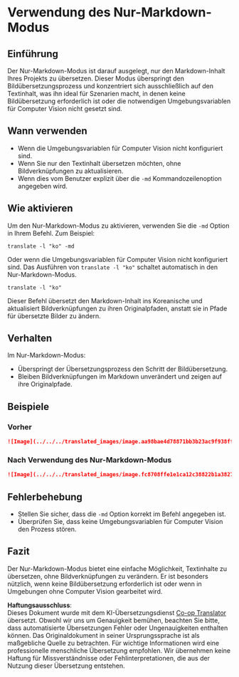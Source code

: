 <!--
CO_OP_TRANSLATOR_METADATA:
{
  "original_hash": "9b1b247a8d0f1736459e0e9ede0d9c92",
  "translation_date": "2025-06-12T11:36:01+00:00",
  "source_file": "getting_started/markdown-only-mode.md",
  "language_code": "de"
}
-->
# Verwendung des Nur-Markdown-Modus

## Einführung
Der Nur-Markdown-Modus ist darauf ausgelegt, nur den Markdown-Inhalt Ihres Projekts zu übersetzen. Dieser Modus überspringt den Bildübersetzungsprozess und konzentriert sich ausschließlich auf den Textinhalt, was ihn ideal für Szenarien macht, in denen keine Bildübersetzung erforderlich ist oder die notwendigen Umgebungsvariablen für Computer Vision nicht gesetzt sind.

## Wann verwenden
- Wenn die Umgebungsvariablen für Computer Vision nicht konfiguriert sind.
- Wenn Sie nur den Textinhalt übersetzen möchten, ohne Bildverknüpfungen zu aktualisieren.
- Wenn dies vom Benutzer explizit über die `-md` Kommandozeilenoption angegeben wird.

## Wie aktivieren
Um den Nur-Markdown-Modus zu aktivieren, verwenden Sie die `-md` Option in Ihrem Befehl. Zum Beispiel:
```
translate -l "ko" -md
```

Oder wenn die Umgebungsvariablen für Computer Vision nicht konfiguriert sind. Das Ausführen von `translate -l "ko"` schaltet automatisch in den Nur-Markdown-Modus.

```
translate -l "ko"
```

Dieser Befehl übersetzt den Markdown-Inhalt ins Koreanische und aktualisiert Bildverknüpfungen zu ihren Originalpfaden, anstatt sie in Pfade für übersetzte Bilder zu ändern.

## Verhalten
Im Nur-Markdown-Modus:
- Überspringt der Übersetzungsprozess den Schritt der Bildübersetzung.
- Bleiben Bildverknüpfungen im Markdown unverändert und zeigen auf ihre Originalpfade.

## Beispiele
### Vorher
```markdown
![Image](../../../translated_images/image.aa98bae4d78871bb3b23ac9f938ff86539da4cd6fb4c52dafedc4665135c3d61.de.png)
```
### Nach Verwendung des Nur-Markdown-Modus
```markdown
![Image](../../../translated_images/image.fc8708ffe1e1ca12c38822b1a382726da4b232025d1daa8a50ab75c8635d0c4a.de.png)
```

## Fehlerbehebung
- Stellen Sie sicher, dass die `-md` Option korrekt im Befehl angegeben ist.
- Überprüfen Sie, dass keine Umgebungsvariablen für Computer Vision den Prozess stören.

## Fazit
Der Nur-Markdown-Modus bietet eine einfache Möglichkeit, Textinhalte zu übersetzen, ohne Bildverknüpfungen zu verändern. Er ist besonders nützlich, wenn keine Bildübersetzung erforderlich ist oder wenn in Umgebungen ohne Computer Vision gearbeitet wird.

**Haftungsausschluss**:  
Dieses Dokument wurde mit dem KI-Übersetzungsdienst [Co-op Translator](https://github.com/Azure/co-op-translator) übersetzt. Obwohl wir uns um Genauigkeit bemühen, beachten Sie bitte, dass automatisierte Übersetzungen Fehler oder Ungenauigkeiten enthalten können. Das Originaldokument in seiner Ursprungssprache ist als maßgebliche Quelle zu betrachten. Für wichtige Informationen wird eine professionelle menschliche Übersetzung empfohlen. Wir übernehmen keine Haftung für Missverständnisse oder Fehlinterpretationen, die aus der Nutzung dieser Übersetzung entstehen.